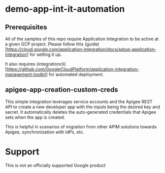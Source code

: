 # demo-app-int-it-automation

## Prerequisites

All of the samples of this repo require Application Integration to be active at a given GCP project. Please follow this (guide)[https://cloud.google.com/application-integration/docs/setup-application-integration] for setting it up.

It also requires (integrationcli)[https://github.com/GoogleCloudPlatform/application-integration-management-toolkit] for automated deployment.

## apigee-app-creation-custom-creds

This simple integration leverages service accounts and the Apigee REST API to create a new developer app with the inputs being the desired key and secret. It automatically deletes the auto-generated credentials that Apigee sets when the app is created.

This is helpful in scenarios of migration from other APIM solutions towards Apigee, synchronization with IdPs, etc.

# Support

This is not an officially supported Google product
